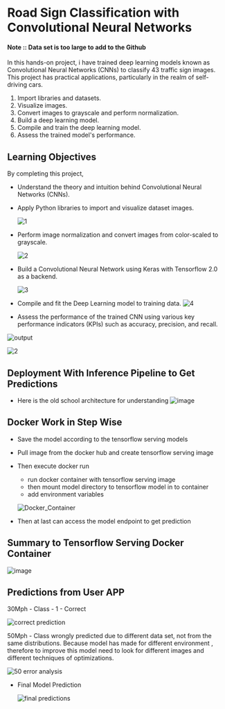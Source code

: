 # Road Sign Classification with Convolutional Neural Networks

#### Note :: Data set is too large to add to the Github 

In this hands-on project, i have trained deep learning models known as Convolutional Neural Networks (CNNs) to classify 43 traffic sign images. 
This project has practical applications, particularly in the realm of self-driving cars.

1. Import libraries and datasets.
2. Visualize images.
3. Convert images to grayscale and perform normalization.
4. Build a deep learning model.
5. Compile and train the deep learning model.
6. Assess the trained model's performance.

## Learning Objectives

By completing this project,

- Understand the theory and intuition behind Convolutional Neural Networks (CNNs).


- Apply Python libraries to import and visualize dataset images.

  ![1](https://github.com/Venura-94/Road-Sign-Classification-with-CNN/assets/137409412/15fe588c-8b25-41f8-9795-f5b617701efb)


- Perform image normalization and convert images from color-scaled to grayscale.

  ![2](https://github.com/Venura-94/Road-Sign-Classification-with-CNN/assets/137409412/27bf7cdc-4a1f-4168-ac29-61f3db2319a5)


- Build a Convolutional Neural Network using Keras with Tensorflow 2.0 as a backend.

  ![3](https://github.com/Venura-94/Road-Sign-Classification-with-CNN/assets/137409412/a30e51e9-a115-4238-a480-e21f0a19339c)



- Compile and fit the Deep Learning model to training data.
  ![4](https://github.com/Venura-94/Road-Sign-Classification-with-CNN/assets/137409412/99fb1594-9092-4366-8a3a-bb16d4c4381c)



- Assess the performance of the trained CNN using various key performance indicators (KPIs) such as accuracy, precision, and recall.


![output](https://github.com/Venura-94/Road-Sign-Classification-with-CNN/assets/137409412/b8fb4d00-4b88-4ec5-9301-3596e3ae8dbe)


![2](https://github.com/Venura-94/Road-Sign-Classification-with-CNN/assets/137409412/5874cf04-cf2a-4945-83c9-bd05f39d8374)

## Deployment With Inference Pipeline to Get Predictions 

- Here is the old school architecture for understanding
  ![image](https://github.com/Venura-94/Road-Sign-Classification-with-CNN/assets/137409412/6e0b12ee-1d02-4662-bc09-438a46cecb74)

## Docker Work in Step Wise

- Save the model according to the tensorflow serving models

- Pull image from the docker hub and create tensorflow serving image

- Then execute docker run
   - run docker container with tensorflow serving image
   - then mount model directory to tensorflow model in to container
   - add environment variables
 
    ![Docker_Container](https://github.com/Venura-94/Road-Sign-Classification-with-CNN/assets/137409412/43a9c53d-9aaf-4594-8267-e135ecac7d4d)


- Then at last can access the model endpoint to get prediction

## Summary to Tensorflow Serving Docker Container

![image](https://github.com/Venura-94/Road-Sign-Classification-with-CNN/assets/137409412/4ea86e60-41d8-4548-b446-82dc825ce26e)


## Predictions from User APP 

30Mph - Class - 1 - Correct 

![correct prediction](https://github.com/Venura-94/Road-Sign-Classification-with-CNN/assets/137409412/dc94fd37-127e-4db8-8571-cdbfa06669da)


50Mph - Class wrongly predicted due to different data set, not from the same distributions. Because model has made for different environment , therefore to improve this model need to look for different images and different techniques of optimizations.


![50 error analysis](https://github.com/Venura-94/Road-Sign-Classification-with-CNN/assets/137409412/f62da88b-1564-4b9f-8c32-cac43f0aebb7)


- Final Model Prediction

  ![final predictions](https://github.com/Venura-94/Road-Sign-Classification-with-CNN/assets/137409412/7b3ace88-8c2d-4f82-94b7-108e7c1bb659)
